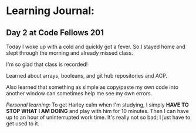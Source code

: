 # Learning Journal: 
## Day 2 at Code Fellows 201

Today I woke up with a cold and quickly got a fever. So I stayed home and slept through the morning and already missed class. 

I'm so glad that class is recorded! 

Learned about arrays, booleans, and git hub repositories and ACP.

Also learned that something as simple as copy/paste my own code into another window can sometimes help me see my own errors. 

*Personal learning:*
To get Harley calm when I'm studying, I simply **HAVE TO STOP WHAT I AM DOING** and play with him for 10 minutes. Then I can have up to an hour of uninterrupted work time. It's really not so bad; I just have to get used to it.
